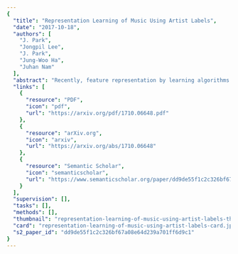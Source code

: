```yaml
---
{
  "title": "Representation Learning of Music Using Artist Labels",
  "date": "2017-10-18",
  "authors": [
    "J. Park",
    "Jongpil Lee",
    "J. Park",
    "Jung-Woo Ha",
    "Juhan Nam"
  ],
  "abstract": "Recently, feature representation by learning algorithms has drawn great attention. In the music domain, it is either unsupervised or supervised by semantic labels such as music genre. However, finding discriminative features in an unsupervised way is challenging, and supervised feature learning using semantic labels may involve noisy or expensive annotation. In this paper, we present a feature learning approach that utilizes artist labels attached in every single music track as an objective meta data. To this end, we train a deep convolutional neural network to classify audio tracks into a large number of artists. We regard it as a general feature extractor and apply it to artist recognition, genre classification and music auto-tagging in transfer learning settings. The results show that the proposed approach outperforms or is comparable to previous state-of-the-art methods, indicating that the proposed approach effectively captures general music audio features.",
  "links": [
    {
      "resource": "PDF",
      "icon": "pdf",
      "url": "https://arxiv.org/pdf/1710.06648.pdf"
    },
    {
      "resource": "arXiv.org",
      "icon": "arxiv",
      "url": "https://arxiv.org/abs/1710.06648"
    },
    {
      "resource": "Semantic Scholar",
      "icon": "semanticscholar",
      "url": "https://www.semanticscholar.org/paper/dd9de55f1c2c326bf67a08e64d239a701ff6d9c1"
    }
  ],
  "supervision": [],
  "tasks": [],
  "methods": [],
  "thumbnail": "representation-learning-of-music-using-artist-labels-thumb.jpg",
  "card": "representation-learning-of-music-using-artist-labels-card.jpg",
  "s2_paper_id": "dd9de55f1c2c326bf67a08e64d239a701ff6d9c1"
}
---
```


